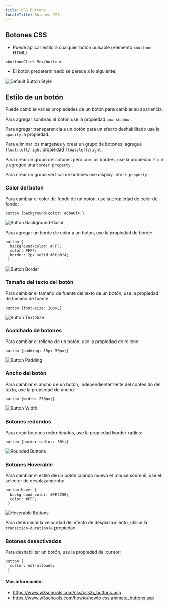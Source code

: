 ```yaml
---
title: CSS Buttons
localeTitle: Botones CSS
---
```

## Botones CSS

*   Puede aplicar estilo a cualquier botón pulsable (elemento `<button>` HTML)

`<button>Click Me</button>`

*   El botón predeterminado se parece a lo siguiente:

![Default Button Style](https://image.ibb.co/kCweAm/button.png "Estilo de botón predeterminado")

## Estilo de un botón

Puede cambiar varias propiedades de un botón para cambiar su apariencia.

Para agregar sombras al botón use la propiedad `box-shadow` .

Para agregar transparencia a un botón para un efecto deshabilitado use la `opacity` la propiedad.

Para eliminar los márgenes y crear un grupo de botones, agregue `float:left/right` propiedad `float:left/right` .

Para crear un grupo de botones pero con los bordes, use la propiedad `float` y agregue una `border property` .

Para crear un grupo vertical de botones use display: `block property` .

### Color del boton

Para cambiar el color de fondo de un botón, use la propiedad de color de fondo:

`button {background-color: #6ba0f4;}`

![Button Background-Color](https://image.ibb.co/f5Xpt6/button_bg_blue.png "Botón de fondo-color")

Para agregar un borde de color a un botón, use la propiedad de borde:
```
button { 
  background-color: #FFF; 
  color: #FFF; 
  border: 2px solid #6ba0f4; 
 } 
```

![Button Border](https://image.ibb.co/kUqymR/button_border_blue.png "Borde del botón")

### Tamaño del texto del botón

Para cambiar el tamaño de fuente del texto de un botón, use la propiedad de tamaño de fuente:

`button {font-size: 20px;}`

![Button Text Size](https://image.ibb.co/gM9r6R/button_fontsize.png "Tamaño del texto del botón")

### Acolchado de botones

Para cambiar el relleno de un botón, use la propiedad de relleno:

`button {padding: 15px 30px;}`

![Button Padding](https://image.ibb.co/fKer6R/button_padding.png "Acolchado de botones")

### Ancho del botón

Para cambiar el ancho de un botón, independientemente del contenido del texto, use la propiedad de ancho:

`button {width: 250px;}`

![Button Width](https://image.ibb.co/cDgSfm/button_width.png "Ancho del botón")

### Botones redondos

Para crear botones redondeados, use la propiedad border-radius:

`button {border-radius: 50%;}`

![Rounded Buttons](https://image.ibb.co/cfH00m/button_bradius.png "Botones redondos")

### Botones Hoverable

Para cambiar el estilo de un botón cuando mueva el mouse sobre él, use el: selector de desplazamiento:
```
button:hover { 
  background-color: #0E2C5B; 
  color: #FFF; 
 } 
```

![Hoverable Buttons](https://image.ibb.co/hxQnfm/button_hover.png "Botones Hoverable")

Para determinar la velocidad del efecto de desplazamiento, utilice la `transition-duration` la propiedad.

### Botones desactivados

Para deshabilitar un botón, use la propiedad del cursor:
```
button { 
  cursor: not-allowed; 
 } 
```

#### Más información:

*   https://www.w3schools.com/css/css3\_buttons.asp
*   https://www.w3schools.com/howto/howto _css_ animate\_buttons.asp
